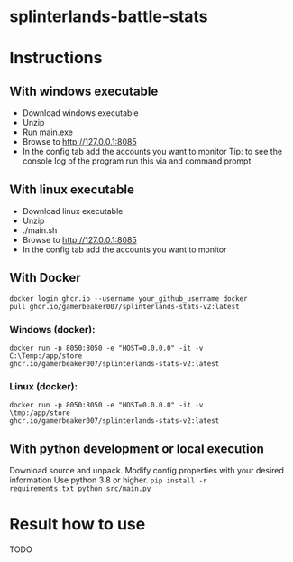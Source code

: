 # splinterlands-battle-stats

# Instructions
## With windows executable
* Download windows executable
* Unzip
* Run main.exe
* Browse to http://127.0.0.1:8085 
* In the config tab add the accounts you want to monitor
Tip: to see the console log of the program run this via and command prompt

## With linux executable
* Download linux executable
* Unzip
* ./main.sh
* Browse to http://127.0.0.1:8085 
* In the config tab add the accounts you want to monitor

## With Docker 
<code>docker login ghcr.io --username your_github_username
docker pull ghcr.io/gamerbeaker007/splinterlands-stats-v2:latest</code>

### Windows (docker):
<code>docker run -p 8050:8050 -e "HOST=0.0.0.0" -it -v C:\Temp\:/app/store ghcr.io/gamerbeaker007/splinterlands-stats-v2:latest</code>

### Linux (docker):
<code>docker run -p 8050:8050 -e "HOST=0.0.0.0" -it -v \tmp\:/app/store ghcr.io/gamerbeaker007/splinterlands-stats-v2:latest</code>

## With python development or local execution
Download source and unpack. 
Modify config.properties with your desired information
Use python 3.8 or higher.
<code>pip install -r requirements.txt
python src/main.py</code>

# Result how to use
TODO

